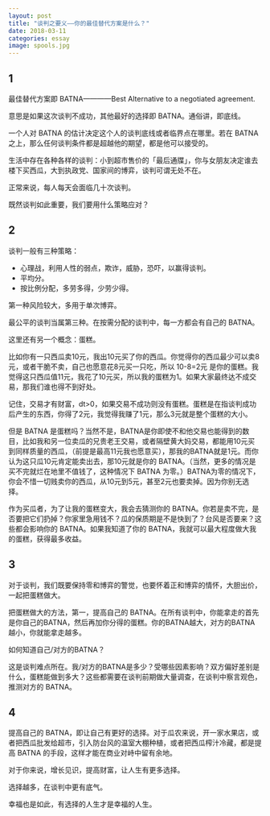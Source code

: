 ```yaml
---
layout: post
title: "谈判之要义——你的最佳替代方案是什么？"
date: 2018-03-11
categories: essay
image: spools.jpg
---
```


## 1
最佳替代方案即 BATNA————Best Alternative to a negotiated agreement.

意思是如果这次谈判不成功，其他最好的选择即 BATNA。通俗讲，即底线。

一个人对 BATNA 的估计决定这个人的谈判底线或者临界点在哪里。若在 BATNA 之上，那么任何谈判条件都是超越他的期望，都是他可以接受的。

生活中存在各种各样的谈判：小到超市售价的「最后通牒」，你与女朋友决定谁去楼下买西瓜，大到执政党、国家间的博弈，谈判可谓无处不在。

正常来说，每人每天会面临几十次谈判。

既然谈判如此重要，我们要用什么策略应对？

## 2
谈判一般有三种策略：

* 心理战，利用人性的弱点，欺诈，威胁，恐吓，以赢得谈判。
* 平均分。
* 按比例分配，多劳多得，少劳少得。

第一种风险较大，多用于单次博弈。

最公平的谈判当属第三种。在按需分配的谈判中，每一方都会有自己的 BATNA。

这里还有另一个概念：蛋糕。

比如你有一只西瓜卖10元，我出10元买了你的西瓜。你觉得你的西瓜最少可以卖8元，或者干脆不卖，自己也愿意花8元买一只吃，所以 10-8=2元 是你的蛋糕。我觉得这只西瓜值11元，我花了10元买，所以我的蛋糕为1。如果大家最终达不成交易，那我们谁也得不到好处。

记住，交易才有财富，dt>0，如果交易不成功则没有蛋糕。蛋糕是在指谈判成功后产生的东西，你得了2元，我觉得我赚了1元，那么3元就是整个蛋糕的大小。

但是 BATNA 是蛋糕吗？当然不是，BATNA是你即使不和他交易也能得到的数目，比如我和另一位卖瓜的兄贵老王交易，或者隔壁黄大妈交易，都能用10元买到同样质量的西瓜，（前提是最高11元我也愿意买），那我的BATNA就是1元。而你认为这只瓜10元肯定能卖出去，那10元就是你的 BATNA。（当然，更多的情况是买不完就烂在地里不值钱了，这种情况下 BATNA 为零。）BATNA为零的情况下，你会不惜一切贱卖你的西瓜，从10元到5元，甚至2元也要卖掉。因为你别无选择。

作为买瓜者，为了让我的蛋糕变大，我会去猜测你的 BATNA。你若是卖不完，是否要把它们扔掉？你家里急用钱不？瓜的保质期是不是快到了？台风是否要来？这些都会影响你的 BATNA。如果我知道了你的 BATNA，我就可以最大程度做大我的蛋糕，获得最多收益。


## 3
对于谈判，我们既要保持零和博弈的警觉，也要怀着正和博弈的情怀，大胆出价，一起把蛋糕做大。


把蛋糕做大的方法，第一，提高自己的 BATNA。在所有谈判中，你能拿走的首先是你自己的BATNA，然后再加你分得的蛋糕。你的BATNA越大，对方的BATNA越小，你就能拿走越多。

如何知道自己/对方的BATNA？

这是谈判难点所在。我/对方的BATNA是多少？受哪些因素影响？双方偏好差别是什么，蛋糕能做到多大？这些都需要在谈判前期做大量调查，在谈判中察言观色，推测对方的 BATNA。

## 4
提高自己的 BATNA，即让自己有更好的选择。对于瓜农来说，开一家水果店，或者把西瓜批发给超市，引入防台风的温室大棚种植，或者把西瓜榨汁冷藏，都是提高 BATNA 的手段，这样才能在商业对峙中留有余地。

对于你来说，增长见识，提高财富，让人生有更多选择。

选择越多，在谈判中更有底气。

幸福也是如此，有选择的人生才是幸福的人生。
